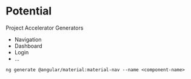 # Potential

Project Accelerator Generators
- Navigation
- Dashboard
- Login
- ...

```ng generate @angular/material:material-nav --name <component-name>```
